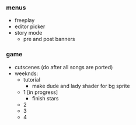 ### menus
- freeplay
- editor picker
- story mode
	- pre and post banners
### game
- cutscenes (do after all songs are ported)
- weeknds:
	- tutorial
		- make dude and lady shader for bg sprite
	- 1 [in progress]
		- finish stars
	- 2
	- 3
	- 4